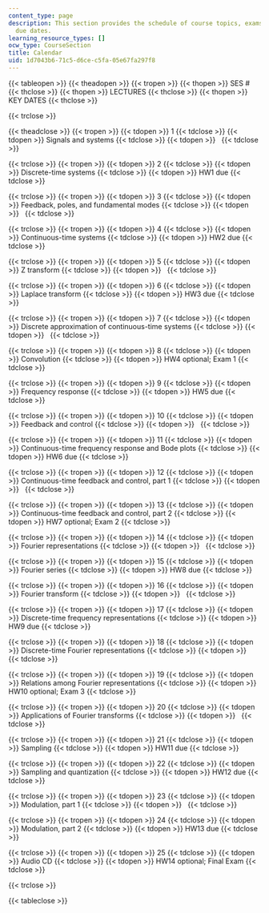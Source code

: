 ```yaml
---
content_type: page
description: This section provides the schedule of course topics, exams, and assignment
  due dates.
learning_resource_types: []
ocw_type: CourseSection
title: Calendar
uid: 1d7043b6-71c5-d6ce-c5fa-05e67fa297f8
---
```


{{< tableopen >}}
{{< theadopen >}}
{{< tropen >}}
{{< thopen >}}
SES #
{{< thclose >}}
{{< thopen >}}
LECTURES
{{< thclose >}}
{{< thopen >}}
KEY DATES
{{< thclose >}}

{{< trclose >}}

{{< theadclose >}}
{{< tropen >}}
{{< tdopen >}}
1
{{< tdclose >}}
{{< tdopen >}}
Signals and systems
{{< tdclose >}}
{{< tdopen >}}
 
{{< tdclose >}}

{{< trclose >}}
{{< tropen >}}
{{< tdopen >}}
2
{{< tdclose >}}
{{< tdopen >}}
Discrete-time systems
{{< tdclose >}}
{{< tdopen >}}
HW1 due
{{< tdclose >}}

{{< trclose >}}
{{< tropen >}}
{{< tdopen >}}
3
{{< tdclose >}}
{{< tdopen >}}
Feedback, poles, and fundamental modes
{{< tdclose >}}
{{< tdopen >}}
 
{{< tdclose >}}

{{< trclose >}}
{{< tropen >}}
{{< tdopen >}}
4
{{< tdclose >}}
{{< tdopen >}}
Continuous-time systems
{{< tdclose >}}
{{< tdopen >}}
HW2 due
{{< tdclose >}}

{{< trclose >}}
{{< tropen >}}
{{< tdopen >}}
5
{{< tdclose >}}
{{< tdopen >}}
Z transform
{{< tdclose >}}
{{< tdopen >}}
 
{{< tdclose >}}

{{< trclose >}}
{{< tropen >}}
{{< tdopen >}}
6
{{< tdclose >}}
{{< tdopen >}}
Laplace transform
{{< tdclose >}}
{{< tdopen >}}
HW3 due
{{< tdclose >}}

{{< trclose >}}
{{< tropen >}}
{{< tdopen >}}
7
{{< tdclose >}}
{{< tdopen >}}
Discrete approximation of continuous-time systems
{{< tdclose >}}
{{< tdopen >}}
 
{{< tdclose >}}

{{< trclose >}}
{{< tropen >}}
{{< tdopen >}}
8
{{< tdclose >}}
{{< tdopen >}}
Convolution
{{< tdclose >}}
{{< tdopen >}}
HW4 optional; Exam 1
{{< tdclose >}}

{{< trclose >}}
{{< tropen >}}
{{< tdopen >}}
9
{{< tdclose >}}
{{< tdopen >}}
Frequency response
{{< tdclose >}}
{{< tdopen >}}
HW5 due
{{< tdclose >}}

{{< trclose >}}
{{< tropen >}}
{{< tdopen >}}
10
{{< tdclose >}}
{{< tdopen >}}
Feedback and control
{{< tdclose >}}
{{< tdopen >}}
 
{{< tdclose >}}

{{< trclose >}}
{{< tropen >}}
{{< tdopen >}}
11
{{< tdclose >}}
{{< tdopen >}}
Continuous-time frequency response and Bode plots
{{< tdclose >}}
{{< tdopen >}}
HW6 due
{{< tdclose >}}

{{< trclose >}}
{{< tropen >}}
{{< tdopen >}}
12
{{< tdclose >}}
{{< tdopen >}}
Continuous-time feedback and control, part 1
{{< tdclose >}}
{{< tdopen >}}
 
{{< tdclose >}}

{{< trclose >}}
{{< tropen >}}
{{< tdopen >}}
13
{{< tdclose >}}
{{< tdopen >}}
Continuous-time feedback and control, part 2
{{< tdclose >}}
{{< tdopen >}}
HW7 optional; Exam 2
{{< tdclose >}}

{{< trclose >}}
{{< tropen >}}
{{< tdopen >}}
14
{{< tdclose >}}
{{< tdopen >}}
Fourier representations
{{< tdclose >}}
{{< tdopen >}}
 
{{< tdclose >}}

{{< trclose >}}
{{< tropen >}}
{{< tdopen >}}
15
{{< tdclose >}}
{{< tdopen >}}
Fourier series
{{< tdclose >}}
{{< tdopen >}}
HW8 due
{{< tdclose >}}

{{< trclose >}}
{{< tropen >}}
{{< tdopen >}}
16
{{< tdclose >}}
{{< tdopen >}}
Fourier transform
{{< tdclose >}}
{{< tdopen >}}
 
{{< tdclose >}}

{{< trclose >}}
{{< tropen >}}
{{< tdopen >}}
17
{{< tdclose >}}
{{< tdopen >}}
Discrete-time frequency representations
{{< tdclose >}}
{{< tdopen >}}
HW9 due
{{< tdclose >}}

{{< trclose >}}
{{< tropen >}}
{{< tdopen >}}
18
{{< tdclose >}}
{{< tdopen >}}
Discrete-time Fourier representations
{{< tdclose >}}
{{< tdopen >}}
 
{{< tdclose >}}

{{< trclose >}}
{{< tropen >}}
{{< tdopen >}}
19
{{< tdclose >}}
{{< tdopen >}}
Relations among Fourier representations
{{< tdclose >}}
{{< tdopen >}}
HW10 optional; Exam 3
{{< tdclose >}}

{{< trclose >}}
{{< tropen >}}
{{< tdopen >}}
20
{{< tdclose >}}
{{< tdopen >}}
Applications of Fourier transforms
{{< tdclose >}}
{{< tdopen >}}
 
{{< tdclose >}}

{{< trclose >}}
{{< tropen >}}
{{< tdopen >}}
21
{{< tdclose >}}
{{< tdopen >}}
Sampling
{{< tdclose >}}
{{< tdopen >}}
HW11 due
{{< tdclose >}}

{{< trclose >}}
{{< tropen >}}
{{< tdopen >}}
22
{{< tdclose >}}
{{< tdopen >}}
Sampling and quantization
{{< tdclose >}}
{{< tdopen >}}
HW12 due
{{< tdclose >}}

{{< trclose >}}
{{< tropen >}}
{{< tdopen >}}
23
{{< tdclose >}}
{{< tdopen >}}
Modulation, part 1
{{< tdclose >}}
{{< tdopen >}}
 
{{< tdclose >}}

{{< trclose >}}
{{< tropen >}}
{{< tdopen >}}
24
{{< tdclose >}}
{{< tdopen >}}
Modulation, part 2
{{< tdclose >}}
{{< tdopen >}}
HW13 due
{{< tdclose >}}

{{< trclose >}}
{{< tropen >}}
{{< tdopen >}}
25
{{< tdclose >}}
{{< tdopen >}}
Audio CD
{{< tdclose >}}
{{< tdopen >}}
HW14 optional; Final Exam
{{< tdclose >}}

{{< trclose >}}

{{< tableclose >}}